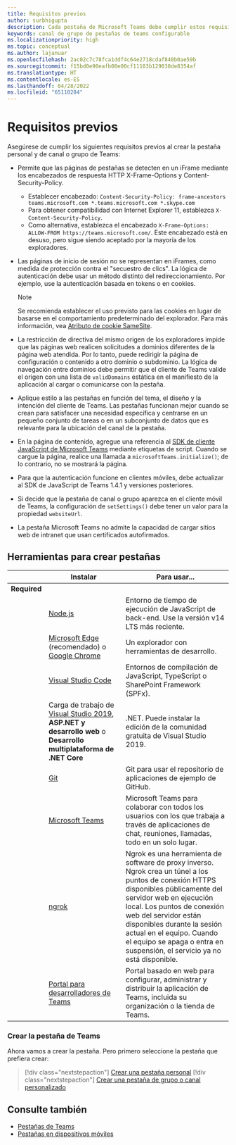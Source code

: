```yaml
---
title: Requisitos previos
author: surbhigupta
description: Cada pestaña de Microsoft Teams debe cumplir estos requisitos.
keywords: canal de grupo de pestañas de teams configurable
ms.localizationpriority: high
ms.topic: conceptual
ms.author: lajanuar
ms.openlocfilehash: 2ac02c7c78fca1ddf4c64e2718cdaf840b0ae59b
ms.sourcegitcommit: f15bd0e90eafb00e00cf11183b129038de8354af
ms.translationtype: HT
ms.contentlocale: es-ES
ms.lasthandoff: 04/28/2022
ms.locfileid: "65110284"
---
```

# <a name="prerequisites"></a>Requisitos previos

Asegúrese de cumplir los siguientes requisitos previos al crear la pestaña personal y de canal o grupo de Teams:

* Permite que las páginas de pestañas se detecten en un iFrame mediante los encabezados de respuesta HTTP X-Frame-Options y Content-Security-Policy.
  * Establecer encabezado: `Content-Security-Policy: frame-ancestors teams.microsoft.com *.teams.microsoft.com *.skype.com`
  * Para obtener compatibilidad con Internet Explorer 11, establezca `X-Content-Security-Policy`.
  * Como alternativa, establezca el encabezado `X-Frame-Options: ALLOW-FROM https://teams.microsoft.com/`. Este encabezado está en desuso, pero sigue siendo aceptado por la mayoría de los exploradores.

* Las páginas de inicio de sesión no se representan en iFrames, como medida de protección contra el "secuestro de clics". La lógica de autenticación debe usar un método distinto del redireccionamiento. Por ejemplo, use la autenticación basada en tokens o en cookies.

    > [!NOTE]
    > Se recomienda establecer el uso previsto para las cookies en lugar de basarse en el comportamiento predeterminado del explorador. Para más información, vea [Atributo de cookie SameSite](../../resources/samesite-cookie-update.md).

* La restricción de directiva del mismo origen de los exploradores impide que las páginas web realicen solicitudes a dominios diferentes de la página web atendida. Por lo tanto, puede redirigir la página de configuración o contenido a otro dominio o subdominio. La lógica de navegación entre dominios debe permitir que el cliente de Teams valide el origen con una lista de `validDomains` estática en el manifiesto de la aplicación al cargar o comunicarse con la pestaña.

* Aplique estilo a las pestañas en función del tema, el diseño y la intención del cliente de Teams. Las pestañas funcionan mejor cuando se crean para satisfacer una necesidad específica y centrarse en un pequeño conjunto de tareas o en un subconjunto de datos que es relevante para la ubicación del canal de la pestaña.

* En la página de contenido, agregue una referencia al [SDK de cliente JavaScript de Microsoft Teams](/javascript/api/overview/msteams-client) mediante etiquetas de script. Cuando se cargue la página, realice una llamada a `microsoftTeams.initialize()`; de lo contrario, no se mostrará la página.

* Para que la autenticación funcione en clientes móviles, debe actualizar al SDK de JavaScript de Teams 1.4.1 y versiones posteriores.

* Si decide que la pestaña de canal o grupo aparezca en el cliente móvil de Teams, la configuración de `setSettings()` debe tener un valor para la propiedad `websiteUrl`.

* La pestaña Microsoft Teams no admite la capacidad de cargar sitios web de intranet que usan certificados autofirmados.

## <a name="tools-to-build-tabs"></a>Herramientas para crear pestañas

| &nbsp; | Instalar | Para usar... |
| --- | --- | --- |
| **Required** | &nbsp; | &nbsp; |
| &nbsp; | [Node.js](https://nodejs.org/en/download/) | Entorno de tiempo de ejecución de JavaScript de back-end. Use la versión v14 LTS más reciente.|
| &nbsp; | [Microsoft Edge](https://www.microsoft.com/edge) (recomendado) o [Google Chrome](https://www.google.com/chrome/) | Un explorador con herramientas de desarrollo. |
| &nbsp; | [Visual Studio Code](https://code.visualstudio.com/download) | Entornos de compilación de JavaScript, TypeScript o SharePoint Framework (SPFx). |
| &nbsp; | Carga de trabajo de [Visual Studio 2019](https://visualstudio.com/download), **ASP.NET y desarrollo web** o **Desarrollo multiplataforma de .NET Core** | .NET. Puede instalar la edición de la comunidad gratuita de Visual Studio 2019. |
| &nbsp; | [Git](https://git-scm.com/downloads) | Git para usar el repositorio de aplicaciones de ejemplo de GitHub. |
| &nbsp; | [Microsoft Teams](https://www.microsoft.com/en-us/microsoft-teams/download-app) | Microsoft Teams para colaborar con todos los usuarios con los que trabaja a través de aplicaciones de chat, reuniones, llamadas, todo en un solo lugar. |
| &nbsp; | [ngrok](https://ngrok.com/download) | Ngrok es una herramienta de software de proxy inverso. Ngrok crea un túnel a los puntos de conexión HTTPS disponibles públicamente del servidor web en ejecución local. Los puntos de conexión web del servidor están disponibles durante la sesión actual en el equipo. Cuando el equipo se apaga o entra en suspensión, el servicio ya no está disponible. |
| &nbsp; | [Portal para desarrolladores de Teams](https://dev.teams.microsoft.com/) | Portal basado en web para configurar, administrar y distribuir la aplicación de Teams, incluida su organización o la tienda de Teams. |

### <a name="build-your-teams-tab"></a>Crear la pestaña de Teams

Ahora vamos a crear la pestaña. Pero primero seleccione la pestaña que prefiera crear:

> [!div class="nextstepaction"]
> [Crear una pestaña personal](~/tabs/how-to/create-personal-tab.md)
> [!div class="nextstepaction"]
> [Crear una pestaña de grupo o canal personalizado](~/tabs/how-to/create-channel-group-tab.md)

## <a name="see-also"></a>Consulte también

* [Pestañas de Teams](~/tabs/what-are-tabs.md)
* [Pestañas en dispositivos móviles](~/tabs/design/tabs-mobile.md)